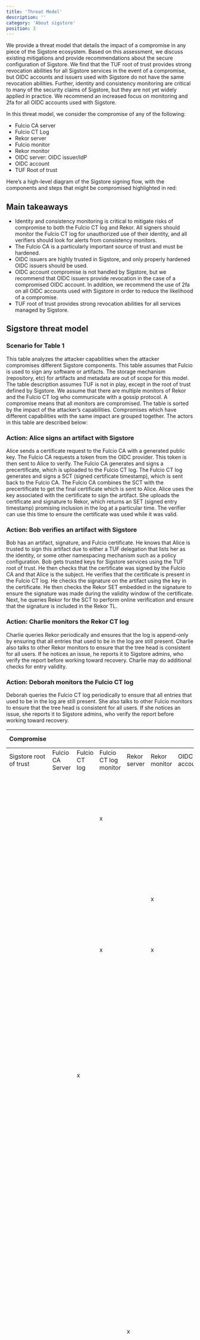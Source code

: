 ```yaml
---
title: 'Threat Model'
description: ''
category: 'About sigstore'
position: 3
---
```


We provide a threat model that details the impact of a compromise in any piece of the Sigstore ecosystem. Based on this assessment, we discuss existing mitigations and provide recommendations about the secure configuration of Sigstore. We find that the TUF root of trust provides strong revocation abilities for all Sigstore services in the event of a compromise, but OIDC accounts and issuers used with Sigstore do not have the same revocation abilities. Further, identity and consistency monitoring are critical to many of the security claims of Sigstore, but they are not yet widely applied in practice. We recommend an increased focus on monitoring and 2fa for all OIDC accounts used with Sigstore.

In this threat model, we consider the compromise of any of the following:
* Fulcio CA server
* Fulcio CT Log
* Rekor server
* Fulcio monitor
* Rekor monitor
* OIDC server: OIDC issuer/IdP
* OIDC account
* TUF Root of trust

Here’s a high-level diagram of the Sigstore signing flow, with the components and steps that might be compromised highlighted in red:


## Main takeaways
* Identity and consistency monitoring is critical to mitigate risks of compromise to both the Fulcio CT log and Rekor. All signers should monitor the Fulcio CT log for unauthorized use of their identity, and all verifiers should look for alerts from consistency monitors.
* The Fulcio CA is a particularly important source of trust and must be hardened.
* OIDC issuers are highly trusted in Sigstore, and only properly hardened OIDC issuers should be used.
* OIDC account compromise is not handled by Sigstore, but we recommend that OIDC issuers provide revocation in the case of a compromised OIDC account. In addition, we recommend the use of 2fa on all OIDC accounts used with Sigstore in order to reduce the likelihood of a compromise. 
* TUF root of trust provides strong revocation abilities for all services managed by Sigstore.

## Sigstore threat model

### Scenario for Table 1
This table analyzes the attacker capabilities when the attacker compromises different Sigstore components. This table assumes that Fulcio is used to sign any software or artifacts. The storage mechanism (repository, etc) for artifacts and metadata are out of scope for this model. The table description assumes TUF is not in play, except in the root of trust defined by Sigstore. We assume that there are multiple monitors of Rekor and the Fulcio CT log who communicate with a gossip protocol. A compromise means that all monitors are compromised. The table is sorted by the impact of the attacker’s capabilities. Compromises which have different capabilities with the same impact are grouped together. The actors in this table are described below:

### Action: Alice signs an artifact with Sigstore
Alice sends a certificate request to the Fulcio CA with a generated public key. The Fulcio CA requests a token from the OIDC provider. This token is then sent to Alice to verify. The Fulcio CA generates and signs a precertificate, which is uploaded to the Fulcio CT log. The Fulcio CT log generates and signs a SCT (signed certificate timestamp), which is sent back to the Fulcio CA. The Fulcio CA combines the SCT with the precertificate to get the final certificate which is sent to Alice. Alice uses the key associated with the certificate to sign the artifact. She uploads the certificate and signature to Rekor, which returns an SET (signed entry timestamp) promising inclusion in the log at a particular time. The verifier can use this time to ensure the certificate was used while it was valid.

### Action: Bob verifies an artifact with Sigstore
Bob has an artifact, signature, and Fulcio certificate. He knows that Alice is trusted to sign this artifact due to either a TUF delegation that lists her as the identity, or some other namespacing mechanism such as a policy configuration. Bob gets trusted keys for Sigstore services using the TUF root of trust. He then checks that the certificate was signed by the Fulcio CA and that Alice is the subject. He verifies that the certificate is present in the Fulcio CT log. He checks the signature on the artifact using the key in the certificate. He then checks the Rekor SET embedded in the signature to ensure the signature was made during the validity window of the certificate. Next, he queries Rekor for the SCT to perform online verification and ensure that the signature is included in the Rekor TL.

### Action: Charlie monitors the Rekor CT log
Charlie queries Rekor periodically and ensures that the log is append-only by ensuring that all entries that used to be in the log are still present. Charlie also talks to other Rekor monitors to ensure that the tree head is consistent for all users. If he notices an issue, he reports it to Sigstore admins, who verify the report before working toward recovery. Charlie may do additional checks for entry validity.

### Action: Deborah monitors the Fulcio CT log
Deborah queries the Fulcio CT log periodically to ensure that all entries that used to be in the log are still present. She also talks to other Fulcio monitors to ensure that the tree head is consistent for all users. If she notices an issue, she reports it to Sigstore admins,  who verify the report before working toward recovery.


| **Compromise**         |                  |               |                       |              |               |              |             | **Attacker capabilities**                                                                                                                                                                                                                                                                                                                                                                                                                                                                                                                                |          |
|------------------------|------------------|---------------|-----------------------|--------------|---------------|--------------|-------------|----------------------------------------------------------------------------------------------------------------------------------------------------------------------------------------------------------------------------------------------------------------------------------------------------------------------------------------------------------------------------------------------------------------------------------------------------------------------------------------------------------------------------------------------------------|----------|
| Sigstore root of trust | Fulcio CA Server | Fulcio CT log | Fulcio CT log monitor | Rekor server | Rekor monitor | OIDC account | OIDC server |                                                                                                                                                                                                                                                                                                                                                                                                                                                                                                                                                          |          |
|                        |                  |               | x                     |              |               |              |             | None: alerts will be logged, Sigstore admins manually check reports from Deborah by querying the log and will reject false reports.                                                                                                                                                                                                                                                                                                                                                                                                                      |          |
|                        |                  |               |                       |              | x             |              |             | None: alerts are logged, maybe sent to Slack. Sigstore admins manually check reports from Charlie.                                                                                                                                                                                                                                                                                                                                                                                                                                                       |          |
|                        |                  |               | x                     |              | x             |              |             | Same as Fulcio monitor + Rekor monitor                                                                                                                                                                                                                                                                                                                                                                                                                                                                                                                   |          |
|                        |                  | x             |                       |              |               |              |             | Can remove certificates (invalidate them) by indicating that they are not in the log when Bob queries, fork attack by showing different times or certificates to different users (for things Fulcio has signed), and may block the issuance of Fulcio certificates by not creating an SCT.  Deletion / fork may be detected by Fulcio CT log monitors.                                                                                                                                                                                                   |          |
|                        |                  |               |                       | x            |               |              |             | Can change the timestamp on Fulcio signatures used outside the validity window to make them appear valid when Bob queries.  Can deny the existence of valid signatures leading to them being untrusted.  Can later recover using offline delegation in Sigstore’s TUF root of trust.  Deletion or fork attacks may be detected by Rekor monitors. Changes to the Rekor CT log would be challenging to recover as it eliminates the append-only promise of Rekor.                                                                                         |          |
|                        |                  | x             | x                     |              |               |              |             | Same as Fulcio CT log, but bad behavior will not be detected if all monitors are compromised, so replay and fork attacks are undetected.                                                                                                                                                                                                                                                                                                                                                                                                                 |          |
|                        |                  | x             |                       | x            |               |              |             | Same as Fulcio CT log + Rekor server: can now use the replayed certs created by Fulcio CT log because Rekor will not report that they are already in the log, even with more sophisticated monitors.                                                                                                                                                                                                                                                                                                                                                     |          |
|                        |                  |               |                       | x            | x             |              |             | Same as Rekor server, but changes to the CT log would not be reported by the monitor, would make recovery of the log much harder because the attacker could alter the historical entries, may require re-signing all metadata as previous timestamps are untrusted.                                                                                                                                                                                                                                                                                      |          |
|                        |                  | x             | x                     | x            |               |              |             | Same as [Fulcio CT log + Rekor server], but replay and fork attacks will not be reported by monitors.                                                                                                                                                                                                                                                                                                                                                                                                                                                    |          |
|                        | x                |               |                       |              |               |              |             | Arbitrary software attack: Can issue certs for any OIDC issuer/identity and use those to sign any software desired. Bob will see these certificates as valid as they are signed by the Fulcio CA and included in the Fulcio CT log. To recover, the TUF root of trust for Fulcio needs to be invoked to revoke trust in the compromised Fulcio CA server.  If the Fulcio CT log is working, then you cannot change the history  or block issuance / modification of past things (which is not that relevant given the ability to issue keys, etc. now),  |          |
|                        | x                | x             |                       |              |               |              |             | Arbitrary software attack: Same as Fulcio CA server, but can now also rewrite historical Fulcio certificates in the Fulcio CT log by changing the Merkle tree hash so that the times will appear different when Bob queries. Modifying CT log history would be caught by the Fulcio monitor. Can recover using the Sigstore root of trust.                                                                                                                                                                                                               |          |
|                        | x                |               |                       | x            |               |              |             | Fulcio CA server + Rekor compromise capabilities. The recovery is harder than just Fulcio CA server or Rekor server compromise because the history of both tables may be lost.                                                                                                                                                                                                                                                                                                                                                                           |          |
|                        | x                | x             | x                     |              |               |              |             | Same as [Fulcio CA server + Fulcio CT], but replay and fork attacks will not be reported by the monitors.                                                                                                                                                                                                                                                                                                                                                                                                                                                |          |
|                        |                  |               |                       |              |               | x            |             | Arbitrary software attack for whatever that specific account has access to, might be recoverable through a mechanism set up by the OIDC server.                                                                                                                                                                                                                                                                                                                                                                                                          |          |
|                        |                  | x             |                       |              |               | x            |             | Same as Fulcio CT log + OIDC account                                                                                                                                                                                                                                                                                                                                                                                                                                                                                                                     |          |
|                        |                  |               |                       | x            |               | x            |             | Same as OIDC account + Rekor server                                                                                                                                                                                                                                                                                                                                                                                                                                                                                                                      |          |
|                        | x                |               |                       |              |               | x            |             | Same as OIDC account + Fulcio.  OIDC cannot recover, Fulcio is not account limited                                                                                                                                                                                                                                                                                                                                                                                                                                                                       |          |
|                        |                  |               |                       |              |               |              | x           | Arbitrary software attack for anything that OIDC domain covers                                                                                                                                                                                                                                                                                                                                                                                                                                                                                           |          |
|                        |                  | x             |                       |              |               |              | x           | Same as Fulcio CT log + OIDC server                                                                                                                                                                                                                                                                                                                                                                                                                                                                                                                      |          |
|                        |                  |               |                       | x            |               |              | x           | Same as OIDC server + Rekor server                                                                                                                                                                                                                                                                                                                                                                                                                                                                                                                       |          |
|                        | x                |               |                       |              |               |              | x           | Same as OIDC server + Fulcio.  OIDC cannot recover, Fulcio is not domain limited                                                                                                                                                                                                                                                                                                                                                                                                                                                                         |          |
| x                      |                  |               |                       |              |               |              |             | Can become the Fulcio CA, Rekor, the Fulcio CA log, etc. Arbitrary software attack is trivial from there with MITM. Monitors may detect the attack, but Sigstore admins can’t recover without control of the root of trust.                                                                                                                                                                                                                                                                                                                              |          |

## Mitigations and recommendations

Here, we describe recommendations for using Sigstore in such a way that the likelihood and impact of a compromise are both mitigated.

### 2fa on OIDC accounts
As shown in the table above, compromise of an OIDC account is sufficient for an arbitrary software attack for any packages that account is trusted to sign. To mitigate this risk, we recommend reducing the likelihood of account compromise through the use of 2fa on all accounts that will be used with Sigstore. 2fa requires that not just a password, but a second factor like a YubiKey or authenticator app is also compromised. For maximum security, users should avoid less secure forms of 2fa such as text messages and phone calls. 

OIDC does not provide a mechanism for checking if accounts have 2fa enabled, and so enforcement of this recommendation is up to individual signers in the ecosystem.

### Identity monitors
All certificates that are issued by Fulcio are written to a Certificate Transparency log, accessible at ctfe.sigstore.dev. For each artifact, Sigstore clients publish the artifact's hash, signature, and certificate. A signature verifier must check that an artifact has been uploaded to Rekor and the certificate has been published to Fulcio's log before trusting the artifact. This ensures that the artifact and certificate are publicly auditable, so that the identity owner can monitor the log to find unexpected occurrences of their identity.

Sigstore provides an easy-to-use GitHub Actions-based log monitor, rekor-monitor. Currently, it supports monitoring identities only for the hashedrekord Rekor type, which is the default uploaded type for Cosign and other Sigstore clients. See the README for information on setting up the reusable workflow with identity monitoring.

Identities can include email or machine identity, for example for CI workflows such as GitHub Actions or GKE. rekor-monitor currently supports matching on exact string matches, which works well for email or specific CI workflows. We plan to add support for matching on regular expressions so that repository owners can monitor across repositories in an organization.


### Secure distribution (and revocation) of Sigstore key material
The above compromise scenarios for Fulcio, Rekor, and other parties describe either a compromise of the infrastructure itself or a compromise of the signing material used by those parties to make claims. That is, if you had Fulcio’s signing key, you wouldn’t need to additionally hack Fulcio to make false claims.

This means that secure distribution of Sigstore key material is paramount for security—if that process can be intercepted, we can consider all of the infrastructure effectively compromised.

To deal with this, we recommend the use of a strong root of trust for distributing the key material. Once that root of trust is established, all additional key material can flow through the root of trust. Specifically, we recommend using The Update Framework (TUF) to distribute this key material, as is done by the public good instance. This supports features like:

Threshold signing by root-of-trust keys (the root of trust can comprise 5 keys, and signatures from 3 of 5 are needed to add new top-level key material).
Root and target keys are offline.
Rotation of both the root keys and other key material.
Revocation: compromised material can be marked as such, with an indication of the compromise time to allow continued verification of legitimate signatures from before the compromise.
Freshness: if an attacker tries to use an old key by preventing the victim from getting updates to key material (or serving old key material), the victim will detect this.

The Sigstore public good instance has a root of trust based on TUF that can be publicly audited, with geographically- and organizationally-distributed root key holders.

### Having good policy (which keys you trust, revocation, namespace, which OIDC servers you use, etc)
The security guarantees that Sigstore provides are useful but relatively minimal: it can show you that a signature came from someone controlling a specific digital identity, but not whether you should trust that identity. Critically, not everything that’s signed is secure: when verifying software, you need a policy for knowing whom to trust.

That policy should cover:

* How do you identify software artifacts (e.g., by their name)?
* Which identities are permitted to sign a given software artifact?
* Which identity providers can those identities come from?
    * Do the identity providers perform identity verification like “know-your-customer?”
    * Do they handle account compromise and recovery?
* Do you permit the use of public verification keys for identities, or must identities have an associated identity provider?
* Which Sigstore instance(s) do you trust, and how do you retrieve the key material for those instances?
* How do you handle revocation?

The answers will be different in different settings. For instance, a small organization may be able to get away with requiring signatures from one fixed party, with a blocklist for revoked artifacts. A large package repository may need to manage signing identities that change frequently over time. We hope to provide more detailed guidance for a variety of settings in future documentation.

